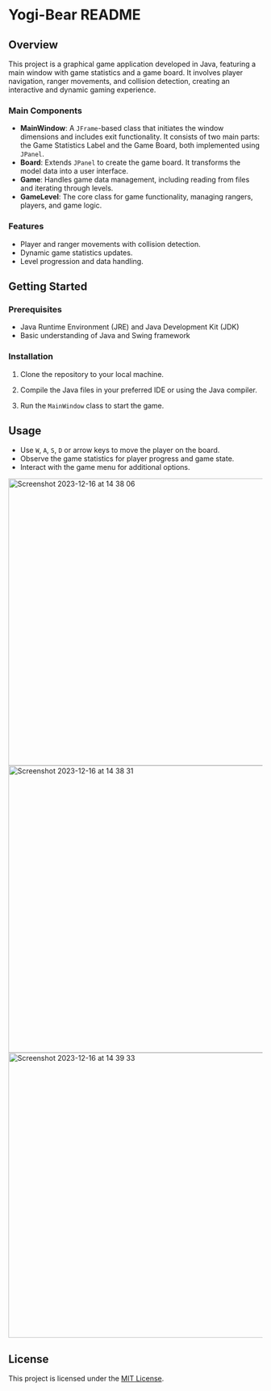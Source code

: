 # Yogi-Bear README

## Overview
This project is a graphical game application developed in Java, featuring a main window with game statistics and a game board. It involves player navigation, ranger movements, and collision detection, creating an interactive and dynamic gaming experience.

### Main Components
- **MainWindow**: A `JFrame`-based class that initiates the window dimensions and includes exit functionality. It consists of two main parts: the Game Statistics Label and the Game Board, both implemented using `JPanel`.
- **Board**: Extends `JPanel` to create the game board. It transforms the model data into a user interface.
- **Game**: Handles game data management, including reading from files and iterating through levels.
- **GameLevel**: The core class for game functionality, managing rangers, players, and game logic.

### Features
- Player and ranger movements with collision detection.
- Dynamic game statistics updates.
- Level progression and data handling.

## Getting Started

### Prerequisites
- Java Runtime Environment (JRE) and Java Development Kit (JDK)
- Basic understanding of Java and Swing framework

### Installation
1. Clone the repository to your local machine.

2. Compile the Java files in your preferred IDE or using the Java compiler.
3. Run the `MainWindow` class to start the game.

## Usage
- Use `W`, `A`, `S`, `D` or arrow keys to move the player on the board.
- Observe the game statistics for player progress and game state.
- Interact with the game menu for additional options.

<img width="569" alt="Screenshot 2023-12-16 at 14 38 06" src="https://github.com/oltaby/Yogi-Bear/assets/98267176/e0fd3ab4-c4fc-4d46-a9ea-ca476e3a4ced">
<img width="569" alt="Screenshot 2023-12-16 at 14 38 31" src="https://github.com/oltaby/Yogi-Bear/assets/98267176/c2120519-7575-4cc2-abb6-e868bb951057">
<img width="565" alt="Screenshot 2023-12-16 at 14 39 33" src="https://github.com/oltaby/Yogi-Bear/assets/98267176/30aaaf27-182b-4ce1-894e-622731065aad">

## License
This project is licensed under the [MIT License](LICENSE.md).



